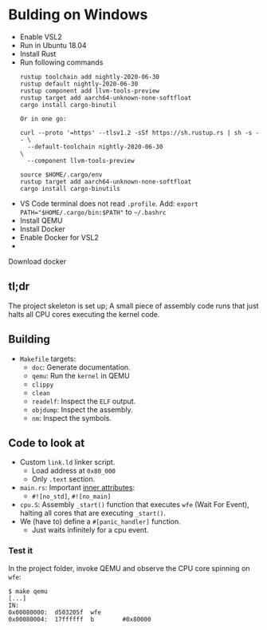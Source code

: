 # Bulding on Windows

- Enable VSL2
- Run in Ubuntu 18.04
- Install Rust
- Run following commands
  ```
  rustup toolchain add nightly-2020-06-30
  rustup default nightly-2020-06-30
  rustup component add llvm-tools-preview
  rustup target add aarch64-unknown-none-softfloat
  cargo install cargo-binutil

  Or in one go:

  curl --proto '=https' --tlsv1.2 -sSf https://sh.rustup.rs | sh -s -- \
    --default-toolchain nightly-2020-06-30                           \
    --component llvm-tools-preview

  source $HOME/.cargo/env
  rustup target add aarch64-unknown-none-softfloat
  cargo install cargo-binutils
  ```
- VS Code terminal does not read `.profile`. Add: `export PATH="$HOME/.cargo/bin:$PATH"`
to `~/.bashrc`
- Install QEMU
- Install Docker
- Enable Docker for VSL2
- 


Download docker

## tl;dr

The project skeleton is set up; A small piece of assembly code runs that just halts all CPU cores
executing the kernel code.

## Building

- `Makefile` targets:
    - `doc`: Generate documentation.
    - `qemu`: Run the `kernel` in QEMU
    - `clippy`
    - `clean`
    - `readelf`: Inspect the `ELF` output.
    - `objdump`: Inspect the assembly.
    - `nm`: Inspect the symbols.

## Code to look at

- Custom `link.ld` linker script.
    - Load address at `0x80_000`
    - Only `.text` section.
- `main.rs`: Important [inner attributes]:
    - `#![no_std]`, `#![no_main]`
- `cpu.S`: Assembly `_start()` function that executes `wfe` (Wait For Event), halting all cores that
  are executing `_start()`.
- We (have to) define a `#[panic_handler]` function.
    - Just waits infinitely for a cpu event.

[inner attributes]: https://doc.rust-lang.org/reference/attributes.html

### Test it

In the project folder, invoke QEMU and observe the CPU core spinning on `wfe`:
```console
$ make qemu
[...]
IN:
0x00080000:  d503205f  wfe
0x00080004:  17ffffff  b        #0x80000
```
